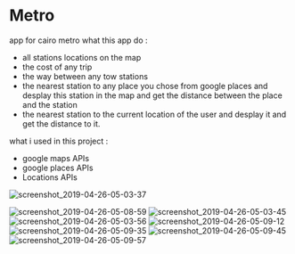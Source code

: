 # Metro
app for cairo metro
what this app do :
* all stations locations on the map
* the cost of any trip
* the way between any tow stations
* the nearest station to any place you chose from google places and desplay this station in the map
and get the distance between the place and the station
* the nearest station to the current location of the user and desplay it and get the distance to it.


what i used in this project :
* google maps APIs
* google places APIs
* Locations APIs 





![screenshot_2019-04-26-05-03-37](https://user-images.githubusercontent.com/30077322/56781299-0293f980-67e3-11e9-80d1-ba2d66171e87.png)

![screenshot_2019-04-26-05-08-59](https://user-images.githubusercontent.com/30077322/56781414-60284600-67e3-11e9-8f2e-14895ef3b5a5.png)
![screenshot_2019-04-26-05-03-45](https://user-images.githubusercontent.com/30077322/56781529-c3b27380-67e3-11e9-8f95-67aa58afcfef.png)
![screenshot_2019-04-26-05-03-56](https://user-images.githubusercontent.com/30077322/56781636-273ca100-67e4-11e9-8550-c56734784390.png)
![screenshot_2019-04-26-05-09-12](https://user-images.githubusercontent.com/30077322/56781820-ce213d00-67e4-11e9-9534-a9c0047dea9a.png)
![screenshot_2019-04-26-05-09-35](https://user-images.githubusercontent.com/30077322/56781828-d4171e00-67e4-11e9-97ff-4d3944f2fb55.png)
![screenshot_2019-04-26-05-09-45](https://user-images.githubusercontent.com/30077322/56781833-d8dbd200-67e4-11e9-9500-dd7b99cc37b7.png)
![screenshot_2019-04-26-05-09-57](https://user-images.githubusercontent.com/30077322/56781839-dda08600-67e4-11e9-8abc-d86fa4ccbb7c.png)
